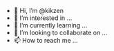 - 👋 Hi, I’m @kikzen
- 👀 I’m interested in ...
- 🌱 I’m currently learning ...
- 💞️ I’m looking to collaborate on ...
- 📫 How to reach me ...

<!---
kikzen/kikzen is a ✨ special ✨ repository because its `README.md` (this file) appears on your GitHub profile.
You can click the Preview link to take a look at your changes.
--->
